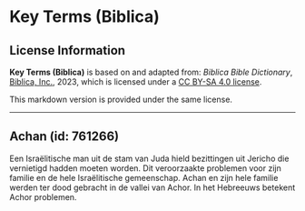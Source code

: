 # Key Terms (Biblica)

## License Information

**Key Terms (Biblica)** is based on and adapted from: _Biblica Bible Dictionary_, [Biblica, Inc.](https://www.biblica.com/), 2023, which is licensed under a [CC BY-SA 4.0 license](https://creativecommons.org/licenses/by-sa/4.0/legalcode.en).

This markdown version is provided under the same license.



--------------------------------

## Achan (id: 761266)

Een Israëlitische man uit de stam van Juda hield bezittingen uit Jericho die vernietigd hadden moeten worden. Dit veroorzaakte problemen voor zijn familie en de hele Israëlitische gemeenschap. Achan en zijn hele familie werden ter dood gebracht in de vallei van Achor. In het Hebreeuws betekent Achor problemen.


